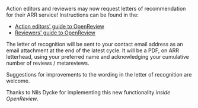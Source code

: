 Action editors and reviewers may now request letters of recommendation for their ARR service! Instructions can be found in the:
* [Action editors' guide to OpenReview](https://cutt.ly/kYV4VHO)
* [Reviewers' guide to OpenReview](https://cutt.ly/pTvDRZP)

The letter of recognition will be sent to your contact email address as an email attachment at the end of the latest cycle. It will be a PDF, on ARR letterhead, using your preferred name and acknowledging your cumulative number of reviews / metareviews. 

Suggestions for improvements to the wording in the letter of recognition are welcome.

Thanks to Nils Dycke for implementing this new functionality *inside OpenReview*.
